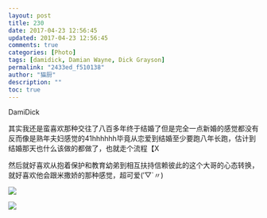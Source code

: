```yaml
---
layout: post
title: 230
date: 2017-04-23 12:56:45
updated: 2017-04-23 12:56:45
comments: true
categories: [Photo]
tags: [damidick, Damian Wayne, Dick Grayson]
permalink: "2433ed_f510138"
author: "猫厨"
description: ""
toc: true
---
```


<p>DamiDick</p> 
<p>其实我还是蛮喜欢那种交往了八百多年终于结婚了但是完全一点新婚的感觉都没有反而像是熟年夫妇感觉的41hhhhhh毕竟从恋爱到结婚至少要跑八年长跑，估计到结婚那天也什么该做的都做了，也就走个流程【X</p> 
<p>然后就好喜欢从抱着保护和教育幼弟到相互扶持信赖彼此的这个大哥的心态转换，就好喜欢他会跟米撒娇的那种感觉，超可爱(′▽`〃)&nbsp;</p>

![](https://nos.netease.com/imglf2/img/cVZNdzJtQk9JV2NZTVZVVHZVU3FUL3RpbGc5bm5xTERyUFdjK0Mvc2daM0xoQmg2NnJBM0VnPT0.jpg)

![](/img/img_cVZNdzJtQk9JV2NZTVZVVHZVU3FUOWYxdlQxYjJWcjU4OU9wREFXdlJybDRVNDhpdmc5RUpRPT0.jpg)